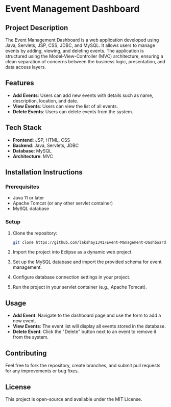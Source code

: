 # Event Management Dashboard

## Project Description
The Event Management Dashboard is a web application developed using Java, Servlets, JSP, CSS, JDBC, and MySQL. It allows users to manage events by adding, viewing, and deleting events. The application is structured using the Model-View-Controller (MVC) architecture, ensuring a clean separation of concerns between the business logic, presentation, and data access layers.

## Features
- **Add Events**: Users can add new events with details such as name, description, location, and date.
- **View Events**: Users can view the list of all events.
- **Delete Events**: Users can delete events from the system.

## Tech Stack
- **Frontend**: JSP, HTML, CSS
- **Backend**: Java, Servlets, JDBC
- **Database**: MySQL
- **Architecture**: MVC

## Installation Instructions

### Prerequisites
- Java 11 or later
- Apache Tomcat (or any other servlet container)
- MySQL database

### Setup
1. Clone the repository:
   ```bash
   git clone https://github.com/lakshay1341/Event-Management-Dashboard.git
   ```

2. Import the project into Eclipse as a dynamic web project.

3. Set up the MySQL database and import the provided schema for event management.

4. Configure database connection settings in your project.

5. Run the project in your servlet container (e.g., Apache Tomcat).

## Usage
- **Add Event**: Navigate to the dashboard page and use the form to add a new event.
- **View Events**: The event list will display all events stored in the database.
- **Delete Event**: Click the "Delete" button next to an event to remove it from the system.

## Contributing
Feel free to fork the repository, create branches, and submit pull requests for any improvements or bug fixes.

## License
This project is open-source and available under the MIT License.
